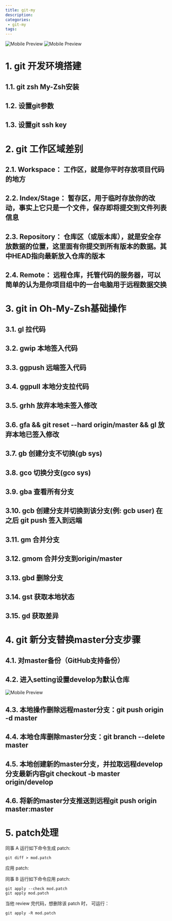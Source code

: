 ```yaml
---
title: git-my
description:
categories:
 - git-my
tags:
---
```


![Mobile Preview](/assets/images/yang/git.png)
![Mobile Preview](/assets/images/yang/git-tips.png)

# 1. git 开发环境搭建

## 1.1. git zsh My-Zsh安装

## 1.2. 设置git参数

## 1.3. 设置git ssh key

# 2. git 工作区域差别

## 2.1. Workspace： 工作区，就是你平时存放项目代码的地方

## 2.2. Index/Stage： 暂存区，用于临时存放你的改动，事实上它只是一个文件，保存即将提交到文件列表信息

## 2.3. Repository： 仓库区（或版本库），就是安全存放数据的位置，这里面有你提交到所有版本的数据。其中HEAD指向最新放入仓库的版本

## 2.4. Remote： 远程仓库，托管代码的服务器，可以简单的认为是你项目组中的一台电脑用于远程数据交换

# 3. git in Oh-My-Zsh基础操作

## 3.1. gl 拉代码

## 3.2. gwip 本地签入代码

## 3.3. ggpush 远端签入代码

## 3.4. ggpull 本地分支拉代码

## 3.5. grhh 放弃本地未签入修改

## 3.6. gfa && git reset --hard origin/master && gl 放弃本地已签入修改

## 3.7. gb 创建分支不切换(gb sys)

## 3.8. gco 切换分支(gco sys)

## 3.9. gba 查看所有分支

## 3.10. gcb 创建分支并切换到该分支(例: gcb user) 在之后 git push 签入到远端

## 3.11. gm 合并分支

## 3.12. gmom 合并分支到origin/master

## 3.13. gbd 删除分支

## 3.14. gst 获取本地状态

## 3.15. gd 获取差异

# 4. git 新分支替换master分支步骤

## 4.1. 对master备份（GitHub支持备份）

## 4.2. 进入setting设置develop为默认仓库

![Mobile Preview](/assets/images/yang/git_default.png)

## 4.3. 本地操作删除远程master分支：git push origin -d master

## 4.4. 本地仓库删除master分支：git branch --delete master

## 4.5. 本地创建新的master分支，并拉取远程develop分支最新内容git checkout -b master origin/develop

## 4.6. 将新的master分支推送到远程git push origin master:master

# 5. patch处理

同事 A 运行如下命令生成 patch:
```
git diff > mod.patch
```
应用 patch:

同事 B 运行如下命令应用 patch:
```
git apply --check mod.patch
git apply mod.patch
```
当他 review 完代码，想删除该 patch 时， 可运行：
```
git apply -R mod.patch
```
